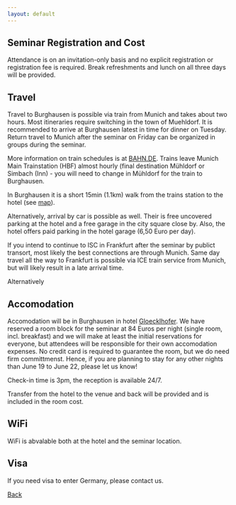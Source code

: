 ```yaml
---
layout: default
---
```


## [](#header-1)Seminar Registration and Cost

Attendance is on an invitation-only basis and no explicit registration or registration fee is required. Break refreshments and lunch on all three days will be provided.

## [](#header-1)Travel

Travel to Burghausen is possible via train from Munich and takes about two hours. Most itineraries require switching in the town of Muehldorf. It is recommended to arrive at Burghausen latest in time for dinner on Tuesday. Return travel to Munich after the seminar on Friday can be organized in groups during the seminar.

More information on train schedules is at <A HREF="https://www.bahn.com/en/view/index.shtml">BAHN.DE</a>. Trains leave Munich Main Trainstation (HBF) almost hourly (final destination Mühldorf or Simbach (Inn) - you will need to change in Mühldorf for the train to Burghausen.

In Burghausen it is a short 15min (1.1km) walk from the trains station to the hotel (see <a href="https://www.google.com/maps/dir/Burghausen,+84489+Burghausen,+Germany/Hotel+Glocklhofer,+Ludwigsberg,+Burghausen,+Germany/@48.1702459,12.8246652,16z/data=!3m1!4b1!4m14!4m13!1m5!1m1!1s0x4775ce1100e5fb73:0x6fb0e475107651f8!2m2!1d12.8284694!2d48.1738909!1m5!1m1!1s0x4775ce0473780e8d:0xeaa559646209eaee!2m2!1d12.8324229!2d48.166132!3e2">map</a>).

Alternatively, arrival by car is possible as well. Their is free uncovered parking at the hotel and a free garage in the city square close by. Also, the hotel offers paid parking in the hotel garage (6,50 Euro per day).

If you intend to continue to ISC in Frankfurt after the seminar by publict transort, most likely the best connections are through Munich. Same day travel all the way to Frankfurt is possible via ICE train service from Munich, but will likely result in a late arrival time.

Alternatively

## [](#header-1)Accomodation

Accomodation will be in Burghausen in hotel <A HREF="http://www.hotel-gloecklhofer.de/">Gloecklhofer</a>. We have reserved a room block for the seminar at 84 Euros per night (single room, incl. breakfast) and we will make at least the initial reservations for everyone, but attendees will be responsible for their own accomodation expenses. No credit card is required to guarantee the room, but we do need firm committmenst. Hence, if you are planning to stay for any other nights than June 19 to June 22, please let us know!

Check-in time is 3pm, the reception is available 24/7.

Transfer from the hotel to the venue and back will be provided and is included in the room cost.


## [](#header-1)WiFi

WiFi is abvalable both at the hotel and the seminar location.


## [](#header-1)Visa

If you need visa to enter Germany, please contact us.

[Back](./)
